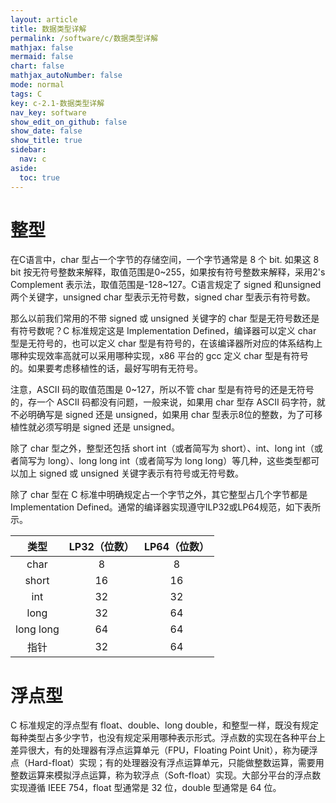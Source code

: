 ```yaml
---
layout: article
title: 数据类型详解
permalink: /software/c/数据类型详解
mathjax: false
mermaid: false
chart: false
mathjax_autoNumber: false
mode: normal
tags: C
key: c-2.1-数据类型详解
nav_key: software
show_edit_on_github: false
show_date: false
show_title: true
sidebar:
  nav: c
aside:
  toc: true
---
```


<!--more-->
<!-- more -->

# 整型

在C语言中，char 型占一个字节的存储空间，一个字节通常是 8 个 bit. 如果这 8 bit 按无符号整数来解释，取值范围是0~255，如果按有符号整数来解释，采用2's Complement 表示法，取值范围是-128~127。C语言规定了 signed 和unsigned 两个关键字，unsigned char 型表示无符号数，signed char 型表示有符号数。

那么以前我们常用的不带 signed 或 unsigned 关键字的 char 型是无符号数还是有符号数呢？C 标准规定这是 Implementation Defined，编译器可以定义 char 型是无符号的，也可以定义 char 型是有符号的，在该编译器所对应的体系结构上哪种实现效率高就可以采用哪种实现，x86 平台的 gcc 定义 char 型是有符号的。如果要考虑移植性的话，最好写明有无符号。

注意，ASCII 码的取值范围是 0~127，所以不管 char 型是有符号的还是无符号的，存一个 ASCII 码都没有问题，一般来说，如果用 char 型存 ASCII 码字符，就不必明确写是 signed 还是 unsigned，如果用 char 型表示8位的整数，为了可移植性就必须写明是 signed 还是 unsigned。

除了 char 型之外，整型还包括 short int（或者简写为 short）、int、long int（或者简写为 long）、long long int（或者简写为 long long）等几种，这些类型都可以加上 signed 或 unsigned 关键字表示有符号或无符号数。

除了 char 型在 C 标准中明确规定占一个字节之外，其它整型占几个字节都是 Implementation Defined。通常的编译器实现遵守ILP32或LP64规范，如下表所示。

|类型|LP32（位数）|LP64（位数）|
|:---:|:---:|:---:|
|char|8|8|
|short|16|16|
|int|32|32|
|long|32|64|
|long long|64|64|
|指针|32|64|

# 浮点型

C 标准规定的浮点型有 float、double、long double，和整型一样，既没有规定每种类型占多少字节，也没有规定采用哪种表示形式。浮点数的实现在各种平台上差异很大，有的处理器有浮点运算单元（FPU，Floating Point Unit），称为硬浮点（Hard-float）实现；有的处理器没有浮点运算单元，只能做整数运算，需要用整数运算来模拟浮点运算，称为软浮点（Soft-float）实现。大部分平台的浮点数实现遵循 IEEE 754，float 型通常是 32 位，double 型通常是 64 位。